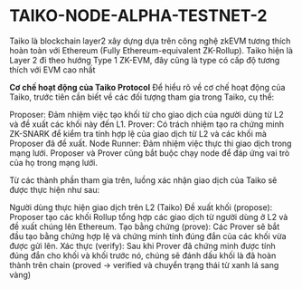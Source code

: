 # TAIKO-NODE-ALPHA-TESTNET-2
Taiko là blockchain layer2 xây dựng dựa trên công nghệ zkEVM tương thích hoàn toàn với Ethereum (Fully Ethereum-equivalent ZK-Rollup). Taiko hiện là Layer 2 đi theo hướng Type 1 ZK-EVM, đây cũng là type có cấp độ tương thích với EVM cao nhất

**Cơ chế hoạt động của Taiko Protocol**
Để hiểu rõ về cơ chế hoạt động của Taiko, trước tiên cần biết về các đối tượng tham gia trong Taiko, cụ thể: 

Proposer: Đảm nhiệm việc tạo khối từ cho giao dịch của người dùng từ L2 và đề xuất các khối này đến L1. 
Prover: Có trách nhiệm tạo ra chứng minh ZK-SNARK để kiểm tra tính hợp lệ của giao dịch từ L2 và các khối mà Proposer đã đề xuất. 
Node Runner: Đảm nhiệm việc thực thi giao dịch trong mạng lưới. Proposer và Prover cũng bắt buộc chạy node để đáp ứng vai trò của họ trong mạng lưới. 

Từ các thành phần tham gia trên, luồng xác nhận giao dịch của Taiko sẽ được thực hiện như sau: 

Người dùng thực hiện giao dịch trên L2 (Taiko)
Đề xuất khối (propose): Proposer tạo các khối Rollup tổng hợp các giao dịch từ người dùng ở L2 và đề xuất chúng lên Ethereum. 
Tạo bằng chứng (prove): Các Prover sẽ bắt đầu tạo bằng chứng hợp lệ và chứng minh tính đúng đắn của các khối vừa được gửi lên. 
Xác thực (verify): Sau khi Prover đã chứng minh được tính đúng đắn cho khối và khối trước nó, chúng sẽ đánh dấu khối là đã hoàn thành trên chain (proved → verified và chuyển trạng thái từ xanh lá sang vàng) 
